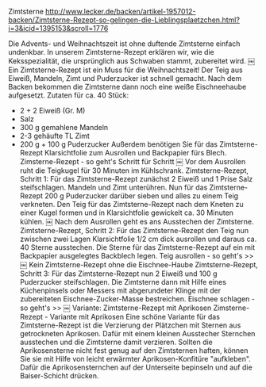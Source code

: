 Zimtsterne
http://www.lecker.de/backen/artikel-1957012-backen/Zimtsterne-Rezept-so-gelingen-die-Lieblingsplaetzchen.html?i=3&icid=1395153&scroll=1776

Die Advents- und Weihnachtszeit ist ohne duftende Zimtsterne einfach undenkbar. In unserem Zimtsterne-Rezept erklären wir, wie die Keksspezialität, die ursprünglich aus Schwaben stammt, zubereitet wird.
￼
Ein Zimtsterne-Rezept ist ein Muss für die Weihnachtszeit!
Der Teig aus Eiweiß, Mandeln, Zimt und Puderzucker ist schnell gemacht. Nach dem Backen bekommen die Zimtsterne dann noch eine weiße Eischneehaube aufgesetzt.
Zutaten für ca. 40 Stück:
* 2 + 2 Eiweiß (Gr. M)
* Salz
* 300 g gemahlene Mandeln
* 2-3 gehäufte TL Zimt
* 200 g + 100 g Puderzucker
Außerdem benötigen Sie für das Zimtsterne-Rezept Klarsichtfolie zum Ausrollen und Backpapier fürs Blech.
Zimsterne-Rezept - so geht's Schritt für Schritt
￼
Vor dem Ausrollen ruht die Teigkugel für 30 Minuten im Kühlschrank.
Zimtsterne-Rezept, Schritt 1:
Für das Zimtsterne-Rezept zunächst 2 Eiweiß und 1 Prise Salz steifschlagen. Mandeln und Zimt unterühren. Nun für das Zimtsterne-Rezept 200 g Puderzucker darüber sieben und alles zu einem Teig verkneten.
Den Teig für das Zimtsterne-Rezept nach dem Kneten zu einer Kugel formen und in Klarsichtfolie gewickelt ca. 30 Minuten kühlen.
￼
Nach dem Ausrollen geht es ans Ausstechen der Zimtsterne.
Zimtsterne-Rezept, Schritt 2:
Für das Zimtsterne-Rezept den Teig nun zwischen zwei Lagen Klarsichtfolie 1/2 cm dick ausrollen und daraus ca. 40 Sterne ausstechen. Die Sterne für das Zimtsterne-Rezept auf ein mit Backpapier ausgelegtes Backblech legen.
Teig ausrollen - so geht's >>
￼
Kein Zimtsterne-Rezept ohne die Eischnee-Haube
Zimtsterne-Rezept, Schritt 3:
Für das Zimtsterne-Rezept nun 2 Eiweiß und 100 g Puderzucker steifschlagen. Die Zimtsterne dann mit Hilfe eines Küchenpinsels oder Messers mit abgerundeter Klinge mit der zubereiteten Eischnee-Zucker-Masse bestreichen.
Eischnee schlagen - so geht's >>
￼
Variante: Zimtsterne-Rezept mit Aprikosen
Zimsterne-Rezept - Variante mit Aprikosen
Eine schöne Variante für das Zimtsterne-Rezept ist die Verzierung der Plätzchen mit Sternen aus getrockneten Aprikosen. Dafür mit einem kleinen Ausstecher Sternchen ausstechen und die Zimtsterne damit verzieren.
Sollten die Aprikosensterne nicht fest genug auf den Zimtsternen haften, können Sie sie mit Hilfe von leicht erwärmter Aprikosen-Konfitüre "aufkleben". Dafür die Aprikosensternchen auf der Unterseite bepinseln und auf die Baiser-Schicht drücken.
